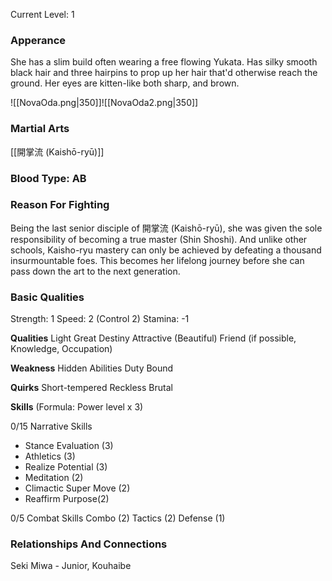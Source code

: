 Current Level: 1
### Apperance
She has a slim build often wearing a free flowing
Yukata. Has silky smooth black hair and three hairpins to prop up her hair that'd otherwise reach the ground. Her eyes are kitten-like both sharp, and brown.

![[NovaOda.png|350]]![[NovaOda2.png|350]]

### Martial Arts
[[開掌流 (Kaishō-ryū)]]

### Blood Type: AB

### Reason For Fighting
Being the last senior disciple of 開掌流 (Kaishō-ryū), she was given the sole responsibility of becoming a true master (Shin Shoshi).
And unlike other schools, Kaisho-ryu mastery can only be achieved by defeating a thousand insurmountable foes.
This becomes her lifelong journey before she can pass down the art to the next generation.

### Basic Qualities
Strength: 1 
Speed: 2 (Control 2)
Stamina: -1

**Qualities**
Light
Great Destiny
Attractive (Beautiful)
Friend (if possible, Knowledge, Occupation)


**Weakness**
Hidden Abilities
Duty Bound

**Quirks**
Short-tempered
Reckless
Brutal

**Skills**
(Formula: Power level x 3)

0/15 Narrative Skills
- Stance Evaluation (3)
- Athletics (3)
- Realize Potential (3)
- Meditation (2)
- Climactic Super Move (2)
- Reaffirm Purpose(2)

0/5 Combat Skills
Combo (2)
Tactics (2)
Defense (1)

### Relationships And Connections
Seki Miwa - Junior, Kouhaibe

